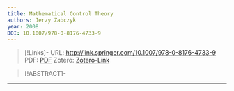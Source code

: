 ```yaml
---
title: Mathematical Control Theory
authors: Jerzy Zabczyk
year: 2008
DOI: 10.1007/978-0-8176-4733-9
---
```


>[!Links]-
>URL: http://link.springer.com/10.1007/978-0-8176-4733-9
>PDF: [PDF](../PDFs/zabczyk2008.pdf)
>Zotero: [Zotero-Link](zotero://select/items/@zabczyk2008)

>[!ABSTRACT]-
>

---

